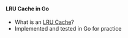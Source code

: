 #### LRU Cache in Go

* What is an [LRU Cache](https://en.wikipedia.org/wiki/Cache_replacement_policies#Least_recently_used_(LRU))?
* Implemented and tested in Go for practice
